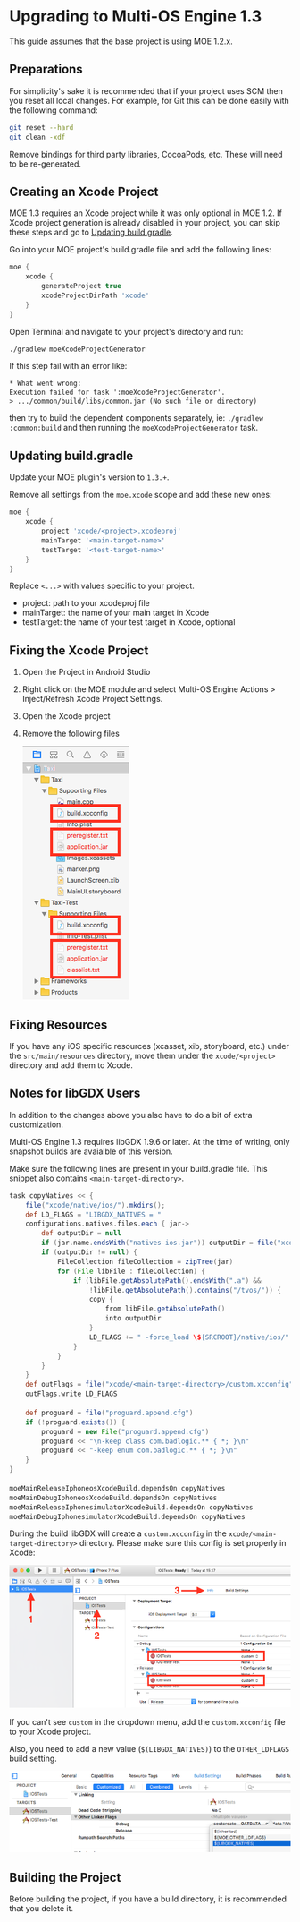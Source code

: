# Upgrading to Multi-OS Engine 1.3

This guide assumes that the base project is using MOE 1.2.x.

## Preparations

For simplicity's sake it is recommended that if your project uses SCM then you
reset all local changes. For example, for Git this can be done easily with the
following command:

```bash
git reset --hard
git clean -xdf
```

Remove bindings for third party libraries, CocoaPods, etc. These will need to be
re-generated.

## Creating an Xcode Project

MOE 1.3 requires an Xcode project while it was only optional in MOE 1.2. If
Xcode project generation is already disabled in your project, you can skip these
steps and go to [Updating build.gradle](#updating-buildgradle).

Go into your MOE project's build.gradle file and add the following lines:

```groovy
moe {
	xcode {
		generateProject true
		xcodeProjectDirPath 'xcode'
	}
}
```

Open Terminal and navigate to your project's directory and run:

```bash
./gradlew moeXcodeProjectGenerator
```

If this step fail with an error like:

```text
* What went wrong:
Execution failed for task ':moeXcodeProjectGenerator'.
> .../common/build/libs/common.jar (No such file or directory)
```

then try to build the dependent components separately, ie:
`./gradlew :common:build` and then running the `moeXcodeProjectGenerator` task.

## Updating build.gradle

Update your MOE plugin's version to `1.3.+`.

Remove all settings from the `moe.xcode` scope and add these new ones:

```groovy
moe {
    xcode {
        project 'xcode/<project>.xcodeproj'
        mainTarget '<main-target-name>'
        testTarget '<test-target-name>'
    }
}
```

Replace `<...>` with values specific to your project.

- project: path to your xcodeproj file
- mainTarget: the name of your main target in Xcode
- testTarget: the name of your test target in Xcode, optional

## Fixing the Xcode Project

1. Open the Project in Android Studio
2. Right click on the MOE module and select Multi-OS Engine Actions >
Inject/Refresh Xcode Project Settings.
3. Open the Xcode project
4. Remove the following files

	![logo](Upgrading-to-Multi-OS-Engine-1.3/RemoveXcodeFiles.png)

## Fixing Resources

If you have any iOS specific resources (xcasset, xib, storyboard, etc.) under
the `src/main/resources` directory, move them under the `xcode/<project>`
directory and add them to Xcode.

## Notes for libGDX Users

In addition to the changes above you also have to do a bit of extra
customization.

Multi-OS Engine 1.3 requires libGDX 1.9.6 or later. At the time of writing, only
snapshot builds are avaialble of this version.

Make sure the following lines are present in your build.gradle file. This
snippet also contains `<main-target-directory>`.

```groovy
task copyNatives << {
    file("xcode/native/ios/").mkdirs();
    def LD_FLAGS = "LIBGDX_NATIVES = "
    configurations.natives.files.each { jar->
        def outputDir = null
        if (jar.name.endsWith("natives-ios.jar")) outputDir = file("xcode/native/ios")
        if (outputDir != null) {
            FileCollection fileCollection = zipTree(jar)
            for (File libFile : fileCollection) {
                if (libFile.getAbsolutePath().endsWith(".a") &&
                    !libFile.getAbsolutePath().contains("/tvos/")) {
                    copy {
                        from libFile.getAbsolutePath()
                        into outputDir
                    }
                    LD_FLAGS += " -force_load \${SRCROOT}/native/ios/" + libFile.getName()
                }
            }
        }
    }
    def outFlags = file("xcode/<main-target-directory>/custom.xcconfig");
    outFlags.write LD_FLAGS

    def proguard = file("proguard.append.cfg")
    if (!proguard.exists()) {
        proguard = new File("proguard.append.cfg")
        proguard << "\n-keep class com.badlogic.** { *; }\n"
        proguard << "-keep enum com.badlogic.** { *; }\n"
    }
}

moeMainReleaseIphoneosXcodeBuild.dependsOn copyNatives
moeMainDebugIphoneosXcodeBuild.dependsOn copyNatives
moeMainReleaseIphonesimulatorXcodeBuild.dependsOn copyNatives
moeMainDebugIphonesimulatorXcodeBuild.dependsOn copyNatives
```

During the build libGDX will create a `custom.xcconfig` in the
`xcode/<main-target-directory>` directory. Please make sure this config is set
properly in Xcode:

![logo](Upgrading-to-Multi-OS-Engine-1.3/LibGDXCustomConfig.png)

If you can't see `custom` in the dropdown menu, add the `custom.xcconfig` file
to your Xcode project.

Also, you need to add a new value (`$(LIBGDX_NATIVES)`) to the `OTHER_LDFLAGS`
build setting.

![logo](Upgrading-to-Multi-OS-Engine-1.3/LibGDXCustomLDFlag.png)

## Building the Project

Before building the project, if you have a build directory, it is recommended
that you delete it.
